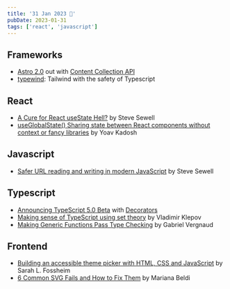 ```yaml
---
title: '31 Jan 2023 🎊'
pubDate: 2023-01-31
tags: ['react', 'javascript']
---
```


## Frameworks
* [Astro 2.0](https://astro.build/blog/astro-2) out with [Content Collection API](https://astro.build/blog/introducing-content-collections)
* [typewind](https://typewind.vercel.app): Tailwind with the safety of Typescript

## React
* [A Cure for React useState Hell?](https://www.builder.io/blog/use-reducer) by Steve Sewell
* [useGlobalState() Sharing state between React components without context or fancy libraries](https://yoavik.com/snippets/use-global-state) by Yoav Kadosh

## Javascript
* [Safer URL reading and writing in modern JavaScript](https://www.builder.io/blog/new-url) by Steve Sewell

## Typescript
* [Announcing TypeScript 5.0 Beta](https://devblogs.microsoft.com/typescript/announcing-typescript-5-0-beta) with [Decorators](https://devblogs.microsoft.com/typescript/announcing-typescript-5-0-beta/#decorators)
* [Making sense of TypeScript using set theory](https://blog.thoughtspile.tech/2023/01/23/typescript-sets) by Vladimir Klepov
* [Making Generic Functions Pass Type Checking](https://type-level-typescript.com/articles/making-generic-functions-pass-type-checking) by Gabriel Vergnaud

## Frontend
* [Building an accessible theme picker with HTML, CSS and JavaScript](https://fossheim.io/writing/posts/accessible-theme-picker-html-css-js) by Sarah L. Fossheim
* [6 Common SVG Fails and How to Fix Them](https://css-tricks.com/6-common-svg-fails-and-how-to-fix-them) by Mariana Beldi